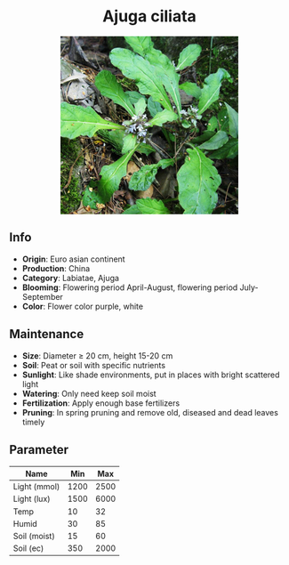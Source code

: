 <h1 align='center'>Ajuga ciliata</h1>
<p align="center">
    <img 
        align='center'
        width='320'
        src="../images/ajuga ciliata.png" 
        alt='Ajuga ciliata' />
</p>

## Info

 - **Origin**: Euro asian continent
 - **Production**: China
 - **Category**: Labiatae, Ajuga
 - **Blooming**: Flowering period April-August, flowering period July-September
 - **Color**: Flower color purple, white

## Maintenance

 - **Size**: Diameter ≥ 20 cm, height 15-20 cm
 - **Soil**: Peat or soil with specific nutrients
 - **Sunlight**: Like shade environments, put in places with bright scattered light
 - **Watering**: Only need keep soil moist
 - **Fertilization**: Apply enough base fertilizers
 - **Pruning**: In spring pruning and remove old, diseased and dead leaves timely

## Parameter

| Name         | Min  | Max   |
|--------------|------|-------|
| Light (mmol) | 1200 | 2500  |
| Light (lux)  | 1500 | 6000 |
| Temp         | 10    | 32    |
| Humid        | 30   | 85    |
| Soil (moist) | 15   | 60    |
| Soil (ec)    | 350  | 2000  |